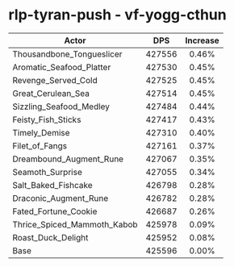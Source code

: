 # rlp-tyran-push - vf-yogg-cthun
| Actor | DPS | Increase |
|---|:---:|:---:|
|Thousandbone_Tongueslicer|427556|0.46%|
|Aromatic_Seafood_Platter|427530|0.45%|
|Revenge_Served_Cold|427525|0.45%|
|Great_Cerulean_Sea|427514|0.45%|
|Sizzling_Seafood_Medley|427484|0.44%|
|Feisty_Fish_Sticks|427417|0.43%|
|Timely_Demise|427310|0.40%|
|Filet_of_Fangs|427161|0.37%|
|Dreambound_Augment_Rune|427067|0.35%|
|Seamoth_Surprise|427055|0.34%|
|Salt_Baked_Fishcake|426798|0.28%|
|Draconic_Augment_Rune|426782|0.28%|
|Fated_Fortune_Cookie|426687|0.26%|
|Thrice_Spiced_Mammoth_Kabob|425978|0.09%|
|Roast_Duck_Delight|425952|0.08%|
|Base|425596|0.00%|
